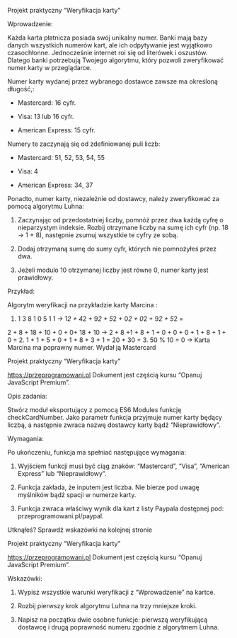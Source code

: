 Projekt praktyczny “Weryfikacja karty”


Wprowadzenie:

Każda karta płatnicza posiada swój unikalny numer. Banki mają bazy danych wszystkich numerów kart,
ale ich odpytywanie jest wyjątkowo czasochłonne. Jednocześnie internet roi się od literówek i oszustów.
Dlatego banki potrzebują Twojego algorytmu, który pozwoli zweryfikować numer karty w przeglądarce.

Numer karty wydanej przez wybranego dostawce zawsze ma określoną długość,:

- Mastercard: 16 cyfr.

- Visa: 13 lub 16 cyfr.

- American Express: 15 cyfr.

Numery te zaczynają się od zdefiniowanej puli liczb:

- Mastercard: 51, 52, 53, 54, 55

- Visa: 4

- American Express: 34, 37

Ponadto, numer karty, niezależnie od dostawcy, należy zweryfikować za pomocą algorytmu Luhna:

1. Zaczynając od przedostatniej liczby, pomnóż przez dwa każdą cyfrę o nieparzystym indeksie. Rozbij
otrzymane liczby na sumę ich cyfr (np. 18 -> 1 + 8), następnie zsumuj wszystkie te cyfry ze sobą.

2. Dodaj otrzymaną sumę do sumy cyfr, których nie pomnożyłeś przez dwa.

3. Jeżeli modulo 10 otrzymanej liczby jest równe 0, numer karty jest prawidłowy.

Przykład:

Algorytm weryfikacji na przykładzie karty Marcina :

1. 1 3 8 1 0 5 1 1 -> 1*2 + 4*2 + 9*2 + 5*2 + 0*2 + 0*2 + 9*2 + 5*2 =

2 + 8 + 18 + 10 + 0 + 0+ 18 + 10 -> 2 + 8 +1 + 8 + 1 + 0 + 0 + 0 + 1 + 8 + 1 + 0 =
2. 1 + 1 + 5 + 0 + 1 + 8 + 3 + 1 = 20 + 30 =
3. 50 % 10 = 0 -> Karta Marcina ma poprawny numer. Wydał ją Mastercard



Projekt praktyczny “Weryfikacja karty”

https://przeprogramowani.pl
Dokument jest częścią kursu “Opanuj JavaScript Premium”.

Opis zadania:

Stwórz moduł eksportujący z pomocą ES6 Modules funkcję checkCardNumber. Jako parametr funkcja
przyjmuje numer karty będący liczbą, a następnie zwraca nazwę dostawcy karty bądź “Nieprawidłowy”.


Wymagania:

Po ukończeniu, funkcja ma spełniać następujące wymagania:

1. Wyjściem funkcji musi być ciąg znaków: “Mastercard”, “Visa”, “American Express” lub
“Nieprawidłowy”.

2. Funkcja zakłada, że inputem jest liczba. Nie bierze pod uwagę myślników bądź spacji w numerze karty.

3. Funkcja zwraca właściwy wynik dla kart z listy Paypala dostępnej pod: przeprogramowani.pl/paypal.


Utknąłeś? Sprawdź wskazówki na kolejnej stronie

Projekt praktyczny “Weryfikacja karty”

https://przeprogramowani.pl
Dokument jest częścią kursu “Opanuj JavaScript Premium”.

Wskazówki:

1. Wypisz wszystkie warunki weryfikacji z “Wprowadzenie” na kartce.

2. Rozbij pierwszy krok algorytmu Luhna na trzy mniejsze kroki.

3. Napisz na początku dwie osobne funkcje: pierwszą weryfikującą dostawcę i drugą poprawność numeru
zgodnie z algorytmem Luhna.